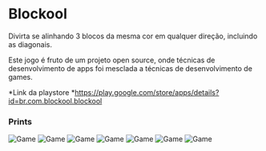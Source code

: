 # Blockool
 
Divirta se alinhando 3 blocos da mesma cor em qualquer direção, incluindo as diagonais.

Este jogo é fruto de um projeto open source, onde técnicas de desenvolvimento de apps foi mesclada a técnicas de desenvolvimento de games.


*Link da playstore
*https://play.google.com/store/apps/details?id=br.com.blockool.blockool

### Prints

![Game](https://lh3.googleusercontent.com/JvR_D1SxJ5j5Jc6TEy4hlZ9687yZGEc3w9GAEC38nG5Pk3cl73Yu76n0vF1xf80U6NY=w720-h310-rw)
![Game](https://lh3.googleusercontent.com/ujzo9lvseZZE1LiylTLFXMfLOy1dmXMGMBkJe15RKHChxm39RBrYv-4sD1ZoZtkUs0c=w720-h310-rw)
![Game](https://lh3.googleusercontent.com/5bO63XqyZViBWnIjzodwgIsjphbsLz-LKqKCXICNW2JOdX_BNkUwMkiWA_OAgpWgVuR1=w720-h310-rw)
![Game](https://lh3.googleusercontent.com/TQjoqyV_SvtG2EMzAkaYRWJs3WhqUAoxC70GVRvrWLfpDun9BKA4SgGmcPzgV316hPs=w720-h310-rw)
![Game](https://lh3.googleusercontent.com/SSrKKFJMzPbUSsE6XtXqIAkIy-k_c9dRT0fLaCGkOXgw4IkrzdXSlZz_dD-ogM_yKSM=w720-h310-rw)
![Game](https://lh3.googleusercontent.com/J-nIy172yTHED9ehtFU7e7sMRa2o3ETckm5pubDAikw8IHq-36NpXTJ8FLflhFTD_fM=w720-h310-rw)
![Game](https://lh3.googleusercontent.com/XO8sUvbmzkd9O4B1kgDNFX7To1JAtByzO22xzviGGNuuALievF0weWdub6o2Lxawi7oa=w720-h310-rw)

